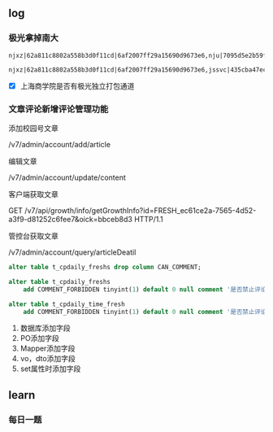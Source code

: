 ## log

### 极光拿掉南大

```
njxz|62a811c8802a558b3d0f11cd|6af2007ff29a15690d9673e6,nju|7095d5e2b59f3522b9e1b755|8366585c35bec992ad5486f1,jssvc|435cba47ec73639f7a01eab3|deac28b951f14bda39e6fa4c,1018758916452101|f885df18bdfa55aa71b1af99|3871d164081ddc474e8b325a
```

```
njxz|62a811c8802a558b3d0f11cd|6af2007ff29a15690d9673e6,jssvc|435cba47ec73639f7a01eab3|deac28b951f14bda39e6fa4c,1018758916452101|f885df18bdfa55aa71b1af99|3871d164081ddc474e8b325a
```



- [x] 上海商学院是否有极光独立打包通道



### 文章评论新增评论管理功能

添加校园号文章

/v7/admin/account/add/article

编辑文章

/v7/admin/account/update/content

客户端获取文章

GET /v7/api/growth/info/getGrowthInfo?id=FRESH_ec61ce2a-7565-4d52-a3f9-d81252c6fee7&oick=bbceb8d3 HTTP/1.1

管控台获取文章

/v7/admin/account/query/articleDeatil

```sql
alter table t_cpdaily_freshs drop column CAN_COMMENT;

alter table t_cpdaily_freshs
	add COMMENT_FORBIDDEN tinyint(1) default 0 null comment '是否禁止评论，默认为0，代表允许评论，设置为1表示禁止评论';
```

```sql
alter table t_cpdaily_time_fresh
	add COMMENT_FORBIDDEN tinyint(1) default 0 null comment '是否禁止评论，默认为0，代表允许评论，设置为1表示禁止评论';


```



1. 数据库添加字段
2. PO添加字段
3. Mapper添加字段
4. vo，dto添加字段
5. set属性时添加字段

## learn

### 每日一题



